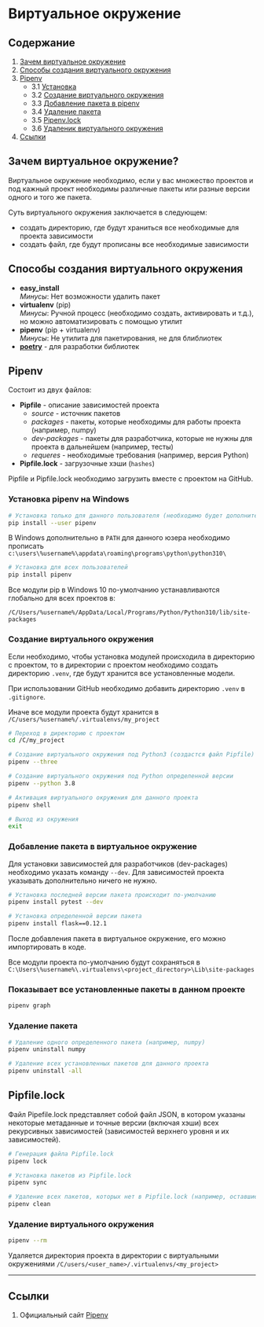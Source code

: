 # **Виртуальное окружение**

## Содержание

1. [Зачем виртуальное окружение](#зачем-виртуальное-окружение)
2. [Способы создания виртуального окружения](#способы-создания-виртуального-окружения)
3. [Pipenv](#pipenv)
    - 3.1 [Установка](#установка-pipenv-на-windows)
    - 3.2 [Создание виртуального окружения](#создание-виртуального-окружения)
    - 3.3 [Добавление пакета в pipenv](#добавление-модуля-в-pipenv)
    - 3.4 [Удаление пакета](#удаление-пакета)
    - 3.5 [Pipenv.lock](#pipfilelock)
    - 3.6 [Удаленик виртуального окружения](#удаление-виртуального-окружения)
4. [Ссылки](#ссылки)

## Зачем виртуальное окружение?

Виртуальное окружение необходимо, если у вас множество проектов и под кажный проект необходимы различные пакеты или разные версии одного и того же пакета.

Суть виртуального окружения заключается в следующем:

- создать директорию, где будут храниться все необходимые для проекта зависимости
- создать файл, где будут прописаны все необходимые зависимости

## Способы создания виртуального окружения

- **easy_install** </br>
    *Минусы*: Нет возможности удалить пакет
- **virtualenv** (pip) </br>
    *Минусы*: Ручной процесс (необходимо создать, активировать и т.д.), но можно автоматизировать с помощью утилит
- **pipenv** (pip + virtualenv) </br>
    *Минусы*: Не утилита для пакетирования, не для блиблиотек
- [**poetry**](https://python-poetry.org/) - для разработки библиотек

## Pipenv

Состоит из двух файлов:

- **Pipfile** - описание зависимостей проекта
  - *source* - источник пакетов
  - *packages* - пакеты, которые необходимы для работы проекта (например, numpy)
  - *dev-packages* - пакеты для разработчика, которые не нужны для проекта в дальнейшем (например, тесты)
  - *requeres* - необходимые требования (например, версия Python)
- **Pipfile.lock** - загрузочные хэши (`hashes`)

Pipfile и Pipfile.lock необходимо загрузить вместе с проектом на GitHub.

### Установка pipenv на Windows

```bash
# Установка только для данного пользователя (необходимо будет дополнительно дописать PATH к pipenv)
pip install --user pipenv
```

В Windows дополнительно в `PATH` для данного юзера необходимо прописать `c:\users\%username%\appdata\roaming\programs\python\python310\`

```bash
# Установка для всех пользователей
pip install pipenv
```

Все модули pip в Windows 10 по-умолчанию устанавливаются глобально для всех проектов в:

```/C/Users/%username%/AppData/Local/Programs/Python/Python310/lib/site-packages```

### Создание виртуального окружения

Если необходимо, чтобы установка модулей происходила в директорию с проектом, то в директории с проектом необходимо создать директорию `.venv`, где будут хранится все установленные модели.

При использовании GitHub необходимо добавить директорию `.venv` в `.gitignore`.

Иначе все модули проекта будут хранится в `/C/users/%username%/.virtualenvs/my_project`

```bash
# Переход в директорию с проектом
cd /C/my_project

# Создание виртуального окружения под Python3 (создастся файл Pipfile)
pipenv --three

# Создание виртуального окружения под Python определенной версии
pipenv --python 3.8

# Активация виртуального окружения для данного проекта
pipenv shell

# Выход из окружения
exit
```

### Добавление пакета в виртуальное окружение

Для установки зависимостей для разработчиков (dev-packages) необходимо указать команду `--dev`.
Для зависимостей проекта указывать дополнительно ничего не нужно.

```bash
# Установка последней версии пакета происходит по-умолчанию
pipenv install pytest --dev

# Установка определенной версии пакета
pipenv install flask==0.12.1
```

После добавления пакета в виртуальное окружение, его можно импортировать в коде.

Все модули проекта по-умолчанию будут сохраняться в `C:\Users\%username%\.virtualenvs\<project_directory>\Lib\site-packages`

### Показывает все установленные пакеты в данном проекте

```bash
pipenv graph
```

### Удаление пакета

```bash
# Удаление одного определенного пакета (например, numpy)
pipenv uninstall numpy

# Удаление всех установленных пакетов для данного проекта
pipenv uninstall -all
```

## Pipfile.lock

Файл Pipefile.lock представляет собой файл JSON, в котором указаны некоторые метаданные и точные версии (включая хэши) всех рекурсивных зависимостей (зависимостей верхнего уровня и их зависимостей).

```bash
# Генерация файла Pipfile.lock
pipenv lock

# Установка пакетов из Pipfile.lock
pipenv sync

# Удаление всех пакетов, которых нет в Pipfile.lock (например, оставшиеся зависимости от уже неиспользуемых пакетов)
pipenv clean
```

### **Удаление виртуального окружения**

```bash
pipenv --rm
```

Удаляется директория проекта в директории с виртуальными окружениями  `/C/users/<user_name>/.virtualenvs/<my_project>`

---

## Ссылки

1. Официальный сайт [Pipenv](https://docs.pipenv.org/)
